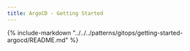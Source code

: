 ```yaml
---
title: ArgoCD - Getting Started
---
```


{%
   include-markdown "../../../patterns/gitops/getting-started-argocd/README.md"
%}
